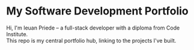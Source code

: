 # My Software Development Portfolio

Hi, I'm Ieuan Priede – a full-stack developer with a diploma from Code Institute.  
This repo is my central portfolio hub, linking to the projects I've built.  
